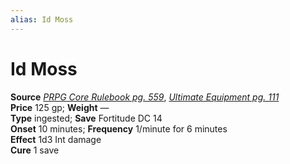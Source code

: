 ```yaml
---
alias: Id Moss
---
```


# Id Moss

**Source** [_PRPG Core Rulebook pg. 559_](http://paizo.com/pathfinderRPG/v5748btpy88yj), [_Ultimate Equipment pg. 111_](http://paizo.com/products/btpy8tmc?Pathfinder-Roleplaying-Game-Ultimate-Equipment)  
**Price** 125 gp; **Weight** —  
**Type** ingested; **Save** Fortitude DC 14  
**Onset** 10 minutes; **Frequency** 1/minute for 6 minutes  
**Effect** 1d3 Int damage  
**Cure** 1 save
